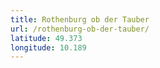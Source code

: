 ```yaml
---
title: Rothenburg ob der Tauber
url: /rothenburg-ob-der-tauber/
latitude: 49.373
longitude: 10.189
---
```

